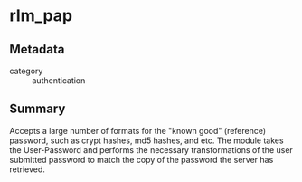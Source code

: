 # rlm_pap
## Metadata
<dl>
  <dt>category</dt><dd>authentication</dd>
</dl>

## Summary
Accepts a large number of formats for the "known good" (reference) password, such as crypt hashes, md5 hashes,
and etc. The module takes the User-Password and performs the necessary transformations of the user submitted password
to match the copy of the password the server has retrieved.
